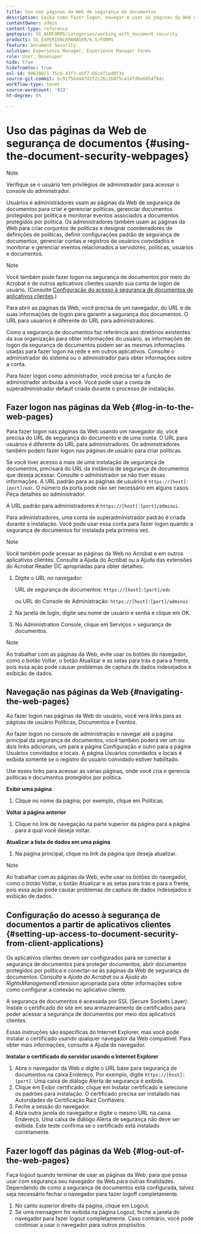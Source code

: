 ```yaml
---
title: Uso das páginas da Web de segurança de documentos
description: Saiba como fazer logon, navegar e usar as páginas da Web de segurança de documentos.
contentOwner: admin
content-type: reference
geptopics: SG_AEMFORMS/categories/working_with_document_security
products: SG_EXPERIENCEMANAGER/6.5/FORMS
feature: Document Security
solution: Experience Manager, Experience Manager Forms
role: User, Developer
hide: true
hidefromtoc: true
exl-id: 90628021-75cb-41f3-a5f7-66c4f1ed0f3a
source-git-commit: bc91f56d447d1f2c26c160f5c414fd0e6054f84c
workflow-type: tm+mt
source-wordcount: '933'
ht-degree: 0%

---
```


# Uso das páginas da Web de segurança de documentos {#using-the-document-security-webpages}

>[!NOTE]
> 
> Verifique se o usuário tem privilégios de administrador para acessar o console do administrador.

Usuários e administradores usam as páginas da Web de segurança de documentos para criar e gerenciar políticas, gerenciar documentos protegidos por política e monitorar eventos associados a documentos protegidos por política. Os administradores também usam as páginas da Web para criar conjuntos de políticas e designar coordenadores de definições de políticas, definir configurações padrão de segurança de documentos, gerenciar contas e registros de usuários convidados e monitorar e gerenciar eventos relacionados a servidores, políticas, usuários e documentos.

>[!NOTE]
>
>Você também pode fazer logon na segurança de documentos por meio do Acrobat e de outros aplicativos clientes usando sua conta de logon de usuário. (Consulte [Configuração do acesso à segurança de documentos de aplicativos clientes](using-document-security-web-pages.md#setting-up-access-to-document-security-from-client-applications).)

Para abrir as páginas da Web, você precisa de um navegador, do URL e de suas informações de logon para garantir a segurança dos documentos. O URL para usuários é diferente do URL para administradores.

Como a segurança de documentos faz referência aos diretórios existentes da sua organização para obter informações do usuário, as informações de logon da segurança de documentos podem ser as mesmas informações usadas para fazer logon na rede e em outros aplicativos. Consulte o administrador do sistema ou o administrador para obter informações sobre a conta.

Para fazer logon como administrador, você precisa ter a função de administrador atribuída a você. Você pode usar a conta de superadministrador default criada durante o processo de instalação.

## Fazer logon nas páginas da Web {#log-in-to-the-web-pages}

Para fazer logon nas páginas da Web usando um navegador do, você precisa do URL de segurança do documento e de uma conta. O URL para usuários é diferente do URL para administradores. Os administradores também podem fazer logon nas páginas de usuário para criar políticas.

Se você tiver acesso a mais de uma instalação de segurança de documentos, precisará do URL da instância de segurança de documentos que deseja acessar. Consulte o administrador se não tiver essas informações. A URL padrão para as páginas de usuário é `https://[host]:[port]/edc`. O número da porta pode não ser necessário em alguns casos. Peça detalhes ao administrador.

A URL padrão para administradores é `https://[host]:[port]/adminui`.

Para administradores, uma conta de superadministrador padrão é criada durante a instalação. Você pode usar essa conta para fazer logon quando a segurança de documentos for instalada pela primeira vez.

>[!NOTE]
>
>Você também pode acessar as páginas da Web no Acrobat e em outros aplicativos clientes. Consulte a Ajuda do Acrobat ou a Ajuda das extensões do Acrobat Reader DC apropriadas para obter detalhes.

1. Digite o URL no navegador:

   URL de segurança de documentos: `https://[host]:[port]/edc`

   ou URL do Console de Administração: `https://[host]:[port]/adminui`

1. Na janela de login, digite seu nome de usuário e senha e clique em OK.
1. No Administration Console, clique em Serviços > segurança de documentos.

>[!NOTE]
>
>Ao trabalhar com as páginas da Web, evite usar os botões do navegador, como o botão Voltar, o botão Atualizar e as setas para trás e para a frente, pois essa ação pode causar problemas de captura de dados indesejados e exibição de dados.

## Navegação nas páginas da Web {#navigating-the-web-pages}

Ao fazer logon nas páginas da Web do usuário, você verá links para as páginas de usuário Políticas, Documentos e Eventos.

Ao fazer logon no console de administração e navegar até a página principal da segurança de documentos, você também poderá ver um ou dois links adicionais, um para a página Configuração e outro para a página Usuários convidados e locais. A página Usuários convidados e locais é exibida somente se o registro do usuário convidado estiver habilitado.

Use esses links para acessar as várias páginas, onde você cria e gerencia políticas e documentos protegidos por política.

**Exibir uma página**

1. Clique no nome da página; por exemplo, clique em Políticas.

**Voltar à página anterior**

1. Clique no link de navegação na parte superior da página para a página para a qual você deseja voltar.

**Atualizar a lista de dados em uma página**

1. Na página principal, clique no link da página que deseja atualizar.

>[!NOTE]
>
>Ao trabalhar com as páginas da Web, evite usar os botões do navegador, como o botão Voltar, o botão Atualizar e as setas para trás e para a frente, pois essa ação pode causar problemas de captura de dados indesejados e exibição de dados.

## Configuração do acesso à segurança de documentos a partir de aplicativos clientes {#setting-up-access-to-document-security-from-client-applications}

Os aplicativos clientes devem ser configurados para se conectar à segurança de documentos para proteger documentos, abrir documentos protegidos por política e conectar-se às páginas da Web de segurança de documentos. Consulte a *Ajuda do Acrobat* ou a *Ajuda do RightsManagementExtension* apropriada para obter informações sobre como configurar a conexão no aplicativo cliente.

A segurança de documentos é acessada por SSL (Secure Sockets Layer). Instale o certificado do site em seu armazenamento de certificados para poder acessar a segurança de documentos por meio dos aplicativos clientes.

<!-- Fix broken link See Configuring SSL for information on SSL.-->

Essas instruções são específicas do Internet Explorer, mas você pode instalar o certificado usando qualquer navegador da Web compatível. Para obter mais informações, consulte a Ajuda do navegador.

**Instalar o certificado do servidor usando o Internet Explorer**

1. Abra o navegador da Web e digite o URL base para segurança de documentos na caixa Endereço. Por exemplo, digite `https://[host]:[port]`. Uma caixa de diálogo Alerta de segurança é exibida.
1. Clique em Exibir certificado, clique em Instalar certificado e selecione os padrões para instalação. O certificado precisa ser instalado nas Autoridades de Certificação Raiz Confiáveis.
1. Feche a sessão do navegador.
1. Abra outra janela do navegador e digite o mesmo URL na caixa Endereço. Uma caixa de diálogo Alerta de segurança não deve ser exibida. Este teste confirma se o certificado está instalado corretamente.

## Fazer logoff das páginas da Web {#log-out-of-the-web-pages}

Faça logout quando terminar de usar as páginas da Web, para que possa usar com segurança seu navegador da Web para outras finalidades. Dependendo de como a segurança de documentos está configurada, talvez seja necessário fechar o navegador para fazer logoff completamente.

1. No canto superior direito da página, clique em Logout.
1. Se uma mensagem for exibida na página Logout, feche a janela do navegador para fazer logout completamente. Caso contrário, você pode continuar a usar o navegador para outros propósitos.
